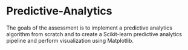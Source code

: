 # Predictive-Analytics
The goals of the assessment is to implement a predictive analytics algorithm from scratch and to create a Scikit-learn predictive analytics pipeline and perform visualization using Matplotlib.
